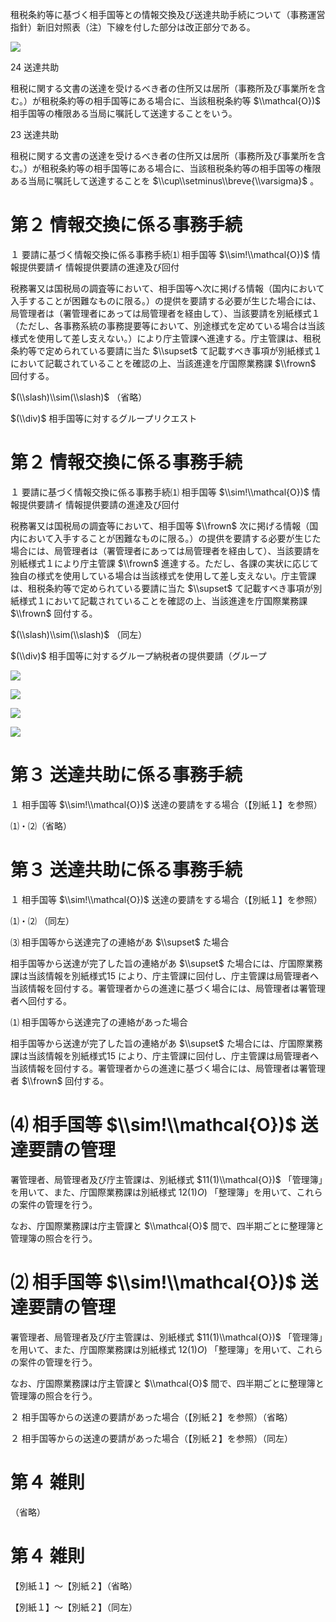 租税条約等に基づく相手国等との情報交換及び送達共助手続について（事務運営指針）新旧対照表（注）下線を付した部分は改正部分である。

![](https://www.nta.go.jp/tmp/0a3faf63-6f34-41de-b04f-cdb097fafef1/images/edb8c6d0a14524e5cbed3b3d5d7e983f0f7d4e98710ff6c45fed7b25f156d3b7.jpg)

24 送達共助

租税に関する文書の送達を受けるべき者の住所又は居所（事務所及び事業所を含む。）が租税条約等の相手国等にある場合に、当該租税条約等 $\\mathcal{O})$ 相手国等の権限ある当局に嘱託して送達することをいう。

23 送達共助

租税に関する文書の送達を受けるべき者の住所又は居所（事務所及び事業所を含む。）が租税条約等の相手国等にある場合に、当該租税条約等の相手国等の権限ある当局に嘱託して送達することを $\\cup\\setminus\\breve{\\varsigma}$ 。

# 第２ 情報交換に係る事務手続

１ 要請に基づく情報交換に係る事務手続⑴ 相手国等 $\\sim!\\mathcal{O})$ 情報提供要請イ 情報提供要請の進達及び回付

税務署又は国税局の調査等において、相手国等へ次に掲げる情報（国内において入手することが困難なものに限る。）の提供を要請する必要が生じた場合には、局管理者は（署管理者にあっては局管理者を経由して）、当該要請を別紙様式１（ただし、各事務系統の事務提要等において、別途様式を定めている場合は当該様式を使用して差し支えない。）により庁主管課へ進達する。庁主管課は、租税条約等で定められている要請に当た $\\supset$ て記載すべき事項が別紙様式１において記載されていることを確認の上、当該進達を庁国際業務課 $\\frown$ 回付する。

$(\\slash)\\sim(\\slash)$ （省略）

$(\\div)$ 相手国等に対するグループリクエスト

# 第２ 情報交換に係る事務手続

１ 要請に基づく情報交換に係る事務手続⑴ 相手国等 $\\sim!\\mathcal{O})$ 情報提供要請イ 情報提供要請の進達及び回付

税務署又は国税局の調査等において、相手国等 $\\frown$ 次に掲げる情報（国内において入手することが困難なものに限る。）の提供を要請する必要が生じた場合には、局管理者は（署管理者にあっては局管理者を経由して）、当該要請を別紙様式１により庁主管課 $\\frown$ 進達する。ただし、各課の実状に応じて独自の様式を使用している場合は当該様式を使用して差し支えない。庁主管課は、租税条約等で定められている要請に当た $\\supset$ て記載すべき事項が別紙様式１において記載されていることを確認の上、当該進達を庁国際業務課 $\\frown$ 回付する。

$(\\slash)\\sim(\\slash)$ （同左）

$(\\div)$ 相手国等に対するグループ納税者の提供要請（グループ

![](https://www.nta.go.jp/tmp/0a3faf63-6f34-41de-b04f-cdb097fafef1/images/21b484e1aeda7070440e356178dd5c0a34cc2fa57f3f212945d31810774ca3b9.jpg)

![](https://www.nta.go.jp/tmp/0a3faf63-6f34-41de-b04f-cdb097fafef1/images/454afb6d4cc1ff8367b7952a6f5d790f6961271ffc212982661187135503d629.jpg)

![](https://www.nta.go.jp/tmp/0a3faf63-6f34-41de-b04f-cdb097fafef1/images/a52b192e5747a52e020b2c118a6ddbbf2473f2e7970157a0e75a88a91b1a7c5f.jpg)

![](https://www.nta.go.jp/tmp/0a3faf63-6f34-41de-b04f-cdb097fafef1/images/b7dd5feecd374fda4afdbecc1db26ce21d3711494fd1c4c119212640c525eeda.jpg)

# 第３ 送達共助に係る事務手続

１ 相手国等 $\\sim!\\mathcal{O})$ 送達の要請をする場合（【別紙１】を参照）

⑴・⑵（省略）

# 第３ 送達共助に係る事務手続

１ 相手国等 $\\sim!\\mathcal{O})$ 送達の要請をする場合（【別紙１】を参照）

⑴・⑵ （同左）

⑶ 相手国等から送達完了の連絡があ $\\supset$ た場合

相手国等から送達が完了した旨の連絡があ $\\supset$ た場合には、庁国際業務課は当該情報を別紙様式15 により、庁主管課に回付し、庁主管課は局管理者へ当該情報を回付する。署管理者からの進達に基づく場合には、局管理者は署管理者へ回付する。

⑴ 相手国等から送達完了の連絡があった場合

相手国等から送達が完了した旨の連絡があ $\\supset$ た場合には、庁国際業務課は当該情報を別紙様式15 により、庁主管課に回付し、庁主管課は局管理者へ当該情報を回付する。署管理者からの進達に基づく場合には、局管理者は署管理者 $\\frown$ 回付する。

# ⑷ 相手国等 $\\sim!\\mathcal{O})$ 送達要請の管理

署管理者、局管理者及び庁主管課は、別紙様式 $11(1)\\mathcal{O})$ 「管理簿」を用いて、また、庁国際業務課は別紙様式 $12(1)O)$ 「整理簿」を用いて、これらの案件の管理を行う。

なお、庁国際業務課は庁主管課と $\\mathcal{O}$ 間で、四半期ごとに整理簿と管理簿の照合を行う。

# ⑵ 相手国等 $\\sim!\\mathcal{O})$ 送達要請の管理

署管理者、局管理者及び庁主管課は、別紙様式 $11(1)\\mathcal{O})$ 「管理簿」を用いて、また、庁国際業務課は別紙様式 $12(1)O)$ 「整理簿」を用いて、これらの案件の管理を行う。

なお、庁国際業務課は庁主管課と $\\mathcal{O}$ 間で、四半期ごとに整理簿と管理簿の照合を行う。

２ 相手国等からの送達の要請があった場合（【別紙２】を参照）（省略）

２ 相手国等からの送達の要請があった場合（【別紙２】を参照）（同左）

# 第４ 雑則

（省略）

# 第４ 雑則

【別紙１】～【別紙２】（省略）

【別紙１】～【別紙２】（同左）